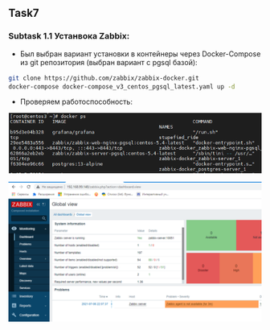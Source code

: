 <!-- ABOUT THE PROJECT -->
## Task7
### Subtask 1.1 Устанвока Zabbix:
* Был выбран вариант установки в контейнеры через Docker-Compose из git репозитория (выбран вариант с pgsql базой):

```sh
git clone https://github.com/zabbix/zabbix-docker.git
docker-compose docker-compose_v3_centos_pgsql_latest.yaml up -d
```
* Проверяем работоспособность:

![](https://github.com/ArtsiomFortunatov/exadel_internship/blob/master/task7/image/task1.1.png)

![](https://github.com/ArtsiomFortunatov/exadel_internship/blob/master/task7/image/task1.2.png)
